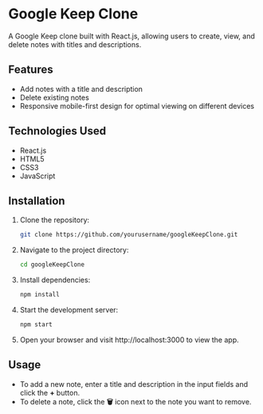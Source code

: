 # Google Keep Clone

A Google Keep clone built with React.js, allowing users to create, view, and delete notes with titles and descriptions.

## Features

- Add notes with a title and description
- Delete existing notes
- Responsive mobile-first design for optimal viewing on different devices

## Technologies Used

- React.js
- HTML5
- CSS3
- JavaScript

## Installation

1. Clone the repository:

   ```bash
   git clone https://github.com/yourusername/googleKeepClone.git

2. Navigate to the project directory:
   ```bash
   cd googleKeepClone

3. Install dependencies:
   ```bash
   npm install
4. Start the development server:
   ```bash
   npm start
5. Open your browser and visit http://localhost:3000 to view the app.

## Usage

- To add a new note, enter a title and description in the input fields and click the **+** button.
- To delete a note, click the **🗑️** icon next to the note you want to remove.
